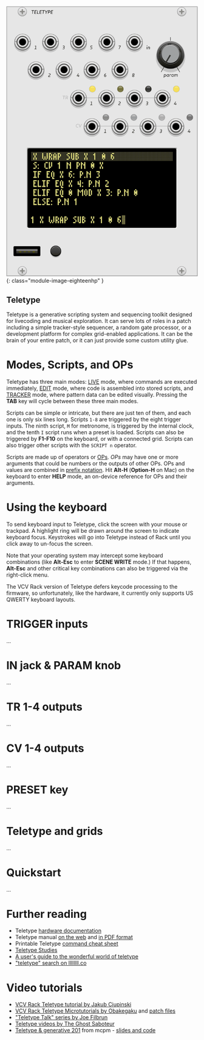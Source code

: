 ##

![teletype module screenshot](../images/teletype.png){: class="module-image-eighteenhp" }

## Teletype

Teletype is a generative scripting system and sequencing toolkit designed for livecoding and musical exploration. It can serve lots of roles in a patch including a simple tracker-style sequencer, a random gate processor, or a development platform for complex grid-enabled applications. It can be the brain of your entire patch, or it can just provide some custom utility glue.

# Modes, Scripts, and OPs

Teletype has three main modes: [LIVE](http://monome.org/docs/teletype/manual/#live-mode) mode, where commands are executed immediately, [EDIT](http://monome.org/docs/teletype/manual/#edit-mode) mode, where code is assembled into stored scripts, and [TRACKER](http://monome.org/docs/teletype/manual/#patterns) mode, where pattern data can be edited visually. Pressing the **TAB** key will cycle between these three main modes. 

Scripts can be simple or intricate, but there are just ten of them, and each one is only six lines long. Scripts `1-8` are triggered by the eight trigger inputs. The ninth script, `M` for metronome, is triggered by the internal clock, and the tenth `I` script runs when a preset is loaded. Scripts can also be triggered by **F1-F10** on the keyboard, or with a connected grid. Scripts can also trigger other scripts with the `SCRIPT n` operator.

Scripts are made up of operators or [OPs](http://monome.org/docs/teletype/manual/#ops-and-mods). *OPs* may have one or more arguments that could be  numbers or the outputs of other OPs. OPs and values are combined in [prefix notation](https://en.wikipedia.org/wiki/Polish_notation). Hit **Alt-H** (**Option-H** on Mac) on the keyboard to enter **HELP** mode, an on-device reference for OPs and their arguments.

# Using the keyboard

To send keyboard input to Teletype, click the screen with your mouse or trackpad. A highlight ring will be drawn around the screen to indicate keyboard focus. Keystrokes will go into Teletype instead of Rack until you click away to un-focus the screen. 

Note that your operating system may intercept some keyboard combinations (like **Alt-Esc** to enter **SCENE WRITE** mode.) If that happens, **Alt-Esc** and other critical key combinations can also be triggered via the right-click menu.

The VCV Rack version of Teletype defers keycode processing to the firmware, so unfortunately, like the hardware, it currently only supports US QWERTY keyboard layouts. 

# TRIGGER inputs

...

# IN jack & PARAM knob

...

# TR 1-4 outputs

...

# CV 1-4 outputs

...

# PRESET key

...

# Teletype and grids

...

# Quickstart

...


# Further reading

* Teletype [hardware documentation](http://monome.org/docs/teletype/)
* Teletype manual [on the web](https://monome.org/docs/teletype/manual) and [in PDF format](https://monome.org/docs/teletype/manual.pdf)
* Printable Teletype [command cheat sheet](https://monome.org/docs/teletype/TT_commands_4.0.pdf)
* [Teletype Studies](https://monome.org/docs/teletype/studies-1/)
* [A user's guide to the wonderful world of teletype](https://llllllll.co/t/a-users-guide-to-the-wonderful-world-of-teletype/35971)
* ["teletype" search on llllllll.co](https://llllllll.co/search?q=teletype)

# Video tutorials

* [VCV Rack Teletype tutorial by Jakub Ciupinski](https://www.youtube.com/watch?v=AMldf2W0mUw)
* [VCV Rack Teletype Microtutorials by Obakegaku](https://youtube.com/playlist?list=PLt9Y2vOdxouMOWfxDrgVIY0hMZvFCSBw7) and [patch files](https://patchstorage.com/author/obakegaku/)
* ["Teletype Talk" series by Joe Filbrun](https://www.youtube.com/watch?v=mMAhjRKrpZE&list=PLoxHBVkj2rip4Ce4kxdz_k7mK9Z8Wygo-)
* [Teletype videos by The Ghost Saboteur](https://www.youtube.com/playlist?list=PLMHhQKTYXU657VGx48aj-0rs_tjoz7-Eo)
* [Teletype & generative 201](https://www.youtube.com/watch?v=cVHhZkG-pck) from mcpm - [slides and code](https://docs.google.com/presentation/d/1NpNET1D4FlF4zljdo58_u29eLRYLV7yAbxGCsyR12hA/edit#slide=id.gf9647da6be_0_189)

